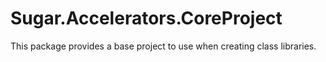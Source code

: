 # Sugar.Accelerators.CoreProject

This package provides a base project to use when creating class libraries.
